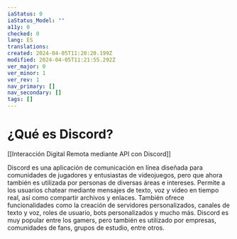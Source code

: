 ```yaml
---
iaStatus: 0
iaStatus_Model: ""
a11y: 0
checked: 0
lang: ES
translations: 
created: 2024-04-05T11:20:20.199Z
modified: 2024-04-05T11:21:55.292Z
ver_major: 0
ver_minor: 1
ver_rev: 1
nav_primary: []
nav_secondary: []
tags: []
---
```

# ¿Qué es Discord?

[[Interacción Digital Remota mediante API con Discord]]

Discord es una aplicación de comunicación en línea diseñada para comunidades de jugadores y entusiastas de videojuegos, pero que ahora también es utilizada por personas de diversas áreas e intereses. Permite a los usuarios chatear mediante mensajes de texto, voz y video en tiempo real, así como compartir archivos y enlaces. También ofrece funcionalidades como la creación de servidores personalizados, canales de texto y voz, roles de usuario, bots personalizados y mucho más. Discord es muy popular entre los gamers, pero también es utilizado por empresas, comunidades de fans, grupos de estudio, entre otros.
